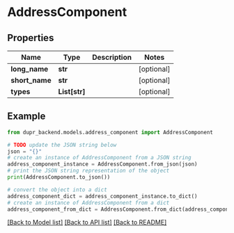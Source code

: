 # AddressComponent


## Properties

Name | Type | Description | Notes
------------ | ------------- | ------------- | -------------
**long_name** | **str** |  | [optional] 
**short_name** | **str** |  | [optional] 
**types** | **List[str]** |  | [optional] 

## Example

```python
from dupr_backend.models.address_component import AddressComponent

# TODO update the JSON string below
json = "{}"
# create an instance of AddressComponent from a JSON string
address_component_instance = AddressComponent.from_json(json)
# print the JSON string representation of the object
print(AddressComponent.to_json())

# convert the object into a dict
address_component_dict = address_component_instance.to_dict()
# create an instance of AddressComponent from a dict
address_component_from_dict = AddressComponent.from_dict(address_component_dict)
```
[[Back to Model list]](../README.md#documentation-for-models) [[Back to API list]](../README.md#documentation-for-api-endpoints) [[Back to README]](../README.md)


